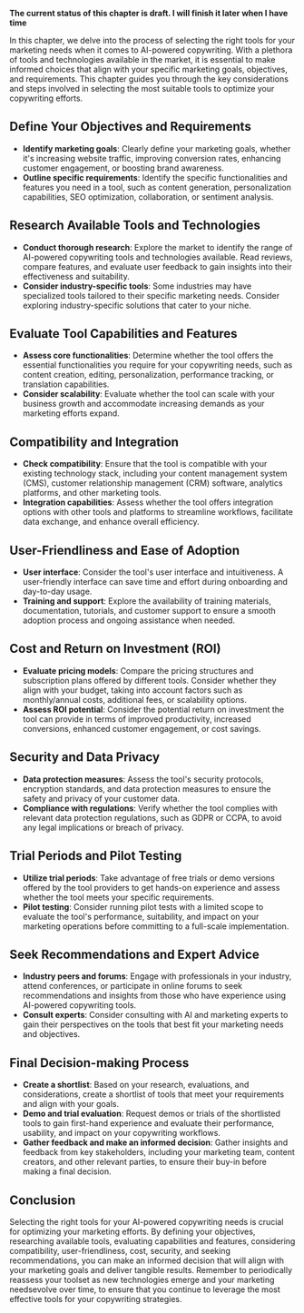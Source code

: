 **The current status of this chapter is draft. I will finish it later when I have time**

In this chapter, we delve into the process of selecting the right tools for your marketing needs when it comes to AI-powered copywriting. With a plethora of tools and technologies available in the market, it is essential to make informed choices that align with your specific marketing goals, objectives, and requirements. This chapter guides you through the key considerations and steps involved in selecting the most suitable tools to optimize your copywriting efforts.

Define Your Objectives and Requirements
---------------------------------------

* **Identify marketing goals**: Clearly define your marketing goals, whether it's increasing website traffic, improving conversion rates, enhancing customer engagement, or boosting brand awareness.
* **Outline specific requirements**: Identify the specific functionalities and features you need in a tool, such as content generation, personalization capabilities, SEO optimization, collaboration, or sentiment analysis.

Research Available Tools and Technologies
-----------------------------------------

* **Conduct thorough research**: Explore the market to identify the range of AI-powered copywriting tools and technologies available. Read reviews, compare features, and evaluate user feedback to gain insights into their effectiveness and suitability.
* **Consider industry-specific tools**: Some industries may have specialized tools tailored to their specific marketing needs. Consider exploring industry-specific solutions that cater to your niche.

Evaluate Tool Capabilities and Features
---------------------------------------

* **Assess core functionalities**: Determine whether the tool offers the essential functionalities you require for your copywriting needs, such as content creation, editing, personalization, performance tracking, or translation capabilities.
* **Consider scalability**: Evaluate whether the tool can scale with your business growth and accommodate increasing demands as your marketing efforts expand.

Compatibility and Integration
-----------------------------

* **Check compatibility**: Ensure that the tool is compatible with your existing technology stack, including your content management system (CMS), customer relationship management (CRM) software, analytics platforms, and other marketing tools.
* **Integration capabilities**: Assess whether the tool offers integration options with other tools and platforms to streamline workflows, facilitate data exchange, and enhance overall efficiency.

User-Friendliness and Ease of Adoption
--------------------------------------

* **User interface**: Consider the tool's user interface and intuitiveness. A user-friendly interface can save time and effort during onboarding and day-to-day usage.
* **Training and support**: Explore the availability of training materials, documentation, tutorials, and customer support to ensure a smooth adoption process and ongoing assistance when needed.

Cost and Return on Investment (ROI)
-----------------------------------

* **Evaluate pricing models**: Compare the pricing structures and subscription plans offered by different tools. Consider whether they align with your budget, taking into account factors such as monthly/annual costs, additional fees, or scalability options.
* **Assess ROI potential**: Consider the potential return on investment the tool can provide in terms of improved productivity, increased conversions, enhanced customer engagement, or cost savings.

Security and Data Privacy
-------------------------

* **Data protection measures**: Assess the tool's security protocols, encryption standards, and data protection measures to ensure the safety and privacy of your customer data.
* **Compliance with regulations**: Verify whether the tool complies with relevant data protection regulations, such as GDPR or CCPA, to avoid any legal implications or breach of privacy.

Trial Periods and Pilot Testing
-------------------------------

* **Utilize trial periods**: Take advantage of free trials or demo versions offered by the tool providers to get hands-on experience and assess whether the tool meets your specific requirements.
* **Pilot testing**: Consider running pilot tests with a limited scope to evaluate the tool's performance, suitability, and impact on your marketing operations before committing to a full-scale implementation.

Seek Recommendations and Expert Advice
--------------------------------------

* **Industry peers and forums**: Engage with professionals in your industry, attend conferences, or participate in online forums to seek recommendations and insights from those who have experience using AI-powered copywriting tools.
* **Consult experts**: Consider consulting with AI and marketing experts to gain their perspectives on the tools that best fit your marketing needs and objectives.

Final Decision-making Process
-----------------------------

* **Create a shortlist**: Based on your research, evaluations, and considerations, create a shortlist of tools that meet your requirements and align with your goals.
* **Demo and trial evaluation**: Request demos or trials of the shortlisted tools to gain first-hand experience and evaluate their performance, usability, and impact on your copywriting workflows.
* **Gather feedback and make an informed decision**: Gather insights and feedback from key stakeholders, including your marketing team, content creators, and other relevant parties, to ensure their buy-in before making a final decision.

Conclusion
----------

Selecting the right tools for your AI-powered copywriting needs is crucial for optimizing your marketing efforts. By defining your objectives, researching available tools, evaluating capabilities and features, considering compatibility, user-friendliness, cost, security, and seeking recommendations, you can make an informed decision that will align with your marketing goals and deliver tangible results. Remember to periodically reassess your toolset as new technologies emerge and your marketing needsevolve over time, to ensure that you continue to leverage the most effective tools for your copywriting strategies.
